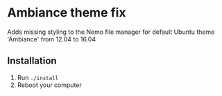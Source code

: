 # Ambiance theme fix
Adds missing styling to the Nemo file manager for default Ubuntu theme 'Ambiance' from 12.04 to 16.04

## Installation
1. Run `./install`
2. Reboot your computer

